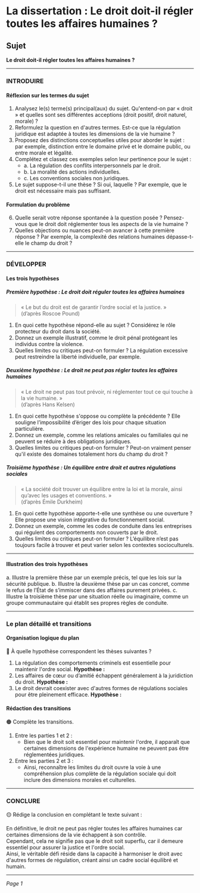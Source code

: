 # La dissertation : Le droit doit-il régler toutes les affaires humaines ?

## Sujet
**Le droit doit-il régler toutes les affaires humaines ?**

---

### INTRODUIRE

#### Réflexion sur les termes du sujet

1. Analysez le(s) terme(s) principal(aux) du sujet. Qu'entend-on par « droit » et quelles sont ses différentes acceptions (droit positif, droit naturel, morale) ?
2. Reformulez la question en d'autres termes. Est-ce que la régulation juridique est adaptée à toutes les dimensions de la vie humaine ?
3. Proposez des distinctions conceptuelles utiles pour aborder le sujet : par exemple, distinction entre le domaine privé et le domaine public, ou entre morale et légalité.
4. Complétez et classez ces exemples selon leur pertinence pour le sujet :
   - a. La régulation des conflits interpersonnels par le droit.  
   - b. La moralité des actions individuelles.  
   - c. Les conventions sociales non juridiques.  
5. Le sujet suppose-t-il une thèse ? Si oui, laquelle ? Par exemple, que le droit est nécessaire mais pas suffisant.

#### Formulation du problème

6. Quelle serait votre réponse spontanée à la question posée ? Pensez-vous que le droit doit réglementer tous les aspects de la vie humaine ?
7. Quelles objections ou nuances peut-on avancer à cette première réponse ? Par exemple, la complexité des relations humaines dépasse-t-elle le champ du droit ?

---

### DÉVELOPPER

#### Les trois hypothèses

##### Première hypothèse : Le droit doit réguler toutes les affaires humaines

> « Le but du droit est de garantir l’ordre social et la justice. »  
> (d’après Roscoe Pound)

1. En quoi cette hypothèse répond-elle au sujet ? Considérez le rôle protecteur du droit dans la société.
2. Donnez un exemple illustratif, comme le droit pénal protégeant les individus contre la violence.
3. Quelles limites ou critiques peut-on formuler ? La régulation excessive peut restreindre la liberté individuelle, par exemple.

##### Deuxième hypothèse : Le droit ne peut pas régler toutes les affaires humaines

> « Le droit ne peut pas tout prévoir, ni réglementer tout ce qui touche à la vie humaine. »  
> (d’après Hans Kelsen)

1. En quoi cette hypothèse s'oppose ou complète la précédente ? Elle souligne l’impossibilité d’ériger des lois pour chaque situation particulière.
2. Donnez un exemple, comme les relations amicales ou familiales qui ne peuvent se réduire à des obligations juridiques.
3. Quelles limites ou critiques peut-on formuler ? Peut-on vraiment penser qu'il existe des domaines totalement hors du champ du droit ?

##### Troisième hypothèse : Un équilibre entre droit et autres régulations sociales

> « La société doit trouver un équilibre entre la loi et la morale, ainsi qu’avec les usages et conventions. »  
> (d’après Émile Durkheim)

1. En quoi cette hypothèse apporte-t-elle une synthèse ou une ouverture ? Elle propose une vision intégrative du fonctionnement social.
2. Donnez un exemple, comme les codes de conduite dans les entreprises qui régulent des comportements non couverts par le droit.
3. Quelles limites ou critiques peut-on formuler ? L’équilibre n’est pas toujours facile à trouver et peut varier selon les contextes socioculturels.

---

#### Illustration des trois hypothèses

a. Illustre la première thèse par un exemple précis, tel que les lois sur la sécurité publique.
b. Illustre la deuxième thèse par un cas concret, comme le refus de l’État de s’immiscer dans des affaires purement privées.
c. Illustre la troisième thèse par une situation réelle ou imaginaire, comme un groupe communautaire qui établit ses propres règles de conduite.

---

### Le plan détaillé et transitions

#### Organisation logique du plan

🔴 À quelle hypothèse correspondent les thèses suivantes ?

1. La régulation des comportements criminels est essentielle pour maintenir l'ordre social. **Hypothèse :**
2. Les affaires de cœur ou d’amitié échappent généralement à la juridiction du droit. **Hypothèse :**
3. Le droit devrait coexister avec d'autres formes de régulations sociales pour être pleinement efficace. **Hypothèse :**

#### Rédaction des transitions

🟠 Complète les transitions.

1. Entre les parties 1 et 2 :  
   - Bien que le droit soit essentiel pour maintenir l'ordre, il apparaît que certaines dimensions de l'expérience humaine ne peuvent pas être réglementées juridiques.
2. Entre les parties 2 et 3 :  
   - Ainsi, reconnaître les limites du droit ouvre la voie à une compréhension plus complète de la régulation sociale qui doit inclure des dimensions morales et culturelles.

---

### CONCLURE

🟡 Rédige la conclusion en complétant le texte suivant :

En définitive, le droit ne peut pas régler toutes les affaires humaines car certaines dimensions de la vie échappent à son contrôle.  
Cependant, cela ne signifie pas que le droit soit superflu, car il demeure essentiel pour assurer la justice et l'ordre social.  
Ainsi, le véritable défi réside dans la capacité à harmoniser le droit avec d'autres formes de régulation, créant ainsi un cadre social équilibré et humain. 

--- 

*Page 1*